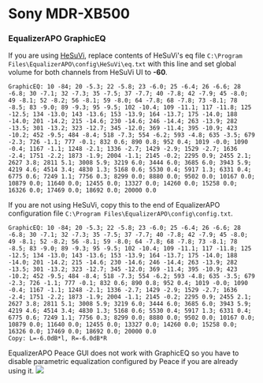 # Sony MDR-XB500
### EqualizerAPO GraphicEQ
If you are using [HeSuVi](https://sourceforge.net/projects/hesuvi/), replace contents of HeSuVi's eq file `C:\Program Files\EqualizerAPO\config\HeSuVi\eq.txt` with this line and set global volume for both channels from HeSuVi UI to **-60**.
```
GraphicEQ: 10 -84; 20 -5.3; 22 -5.8; 23 -6.0; 25 -6.4; 26 -6.6; 28 -6.8; 30 -7.1; 32 -7.3; 35 -7.5; 37 -7.7; 40 -7.8; 42 -7.9; 45 -8.0; 49 -8.1; 52 -8.2; 56 -8.1; 59 -8.0; 64 -7.8; 68 -7.8; 73 -8.1; 78 -8.5; 83 -9.0; 89 -9.3; 95 -9.5; 102 -10.4; 109 -11.1; 117 -11.8; 125 -12.5; 134 -13.0; 143 -13.6; 153 -13.9; 164 -13.7; 175 -14.0; 188 -14.0; 201 -14.2; 215 -14.6; 230 -14.6; 246 -14.4; 263 -13.9; 282 -13.5; 301 -13.2; 323 -12.7; 345 -12.0; 369 -11.4; 395 -10.9; 423 -10.2; 452 -9.5; 484 -8.4; 518 -7.3; 554 -6.2; 593 -4.8; 635 -3.5; 679 -2.3; 726 -1.1; 777 -0.1; 832 0.6; 890 0.8; 952 0.4; 1019 -0.0; 1090 -0.4; 1167 -1.1; 1248 -2.1; 1336 -2.7; 1429 -2.9; 1529 -2.7; 1636 -2.4; 1751 -2.2; 1873 -1.9; 2004 -1.1; 2145 -0.2; 2295 0.9; 2455 2.1; 2627 3.8; 2811 5.1; 3008 5.9; 3219 6.0; 3444 6.0; 3685 6.0; 3943 5.9; 4219 4.6; 4514 3.4; 4830 1.3; 5168 0.6; 5530 0.4; 5917 1.3; 6331 0.4; 6775 0.6; 7249 1.1; 7756 0.3; 8299 0.0; 8880 0.0; 9502 0.0; 10167 0.0; 10879 0.0; 11640 0.0; 12455 0.0; 13327 0.0; 14260 0.0; 15258 0.0; 16326 0.0; 17469 0.0; 18692 0.0; 20000 0.0
```
If you are not using HeSuVi, copy this to the end of EqualizerAPO configuration file `C:\Program Files\EqualizerAPO\config\config.txt`.
```
GraphicEQ: 10 -84; 20 -5.3; 22 -5.8; 23 -6.0; 25 -6.4; 26 -6.6; 28 -6.8; 30 -7.1; 32 -7.3; 35 -7.5; 37 -7.7; 40 -7.8; 42 -7.9; 45 -8.0; 49 -8.1; 52 -8.2; 56 -8.1; 59 -8.0; 64 -7.8; 68 -7.8; 73 -8.1; 78 -8.5; 83 -9.0; 89 -9.3; 95 -9.5; 102 -10.4; 109 -11.1; 117 -11.8; 125 -12.5; 134 -13.0; 143 -13.6; 153 -13.9; 164 -13.7; 175 -14.0; 188 -14.0; 201 -14.2; 215 -14.6; 230 -14.6; 246 -14.4; 263 -13.9; 282 -13.5; 301 -13.2; 323 -12.7; 345 -12.0; 369 -11.4; 395 -10.9; 423 -10.2; 452 -9.5; 484 -8.4; 518 -7.3; 554 -6.2; 593 -4.8; 635 -3.5; 679 -2.3; 726 -1.1; 777 -0.1; 832 0.6; 890 0.8; 952 0.4; 1019 -0.0; 1090 -0.4; 1167 -1.1; 1248 -2.1; 1336 -2.7; 1429 -2.9; 1529 -2.7; 1636 -2.4; 1751 -2.2; 1873 -1.9; 2004 -1.1; 2145 -0.2; 2295 0.9; 2455 2.1; 2627 3.8; 2811 5.1; 3008 5.9; 3219 6.0; 3444 6.0; 3685 6.0; 3943 5.9; 4219 4.6; 4514 3.4; 4830 1.3; 5168 0.6; 5530 0.4; 5917 1.3; 6331 0.4; 6775 0.6; 7249 1.1; 7756 0.3; 8299 0.0; 8880 0.0; 9502 0.0; 10167 0.0; 10879 0.0; 11640 0.0; 12455 0.0; 13327 0.0; 14260 0.0; 15258 0.0; 16326 0.0; 17469 0.0; 18692 0.0; 20000 0.0
Copy: L=-6.0dB*l, R=-6.0dB*R
```
EqualizerAPO Peace GUI does not work with GraphicEQ so you have to disable parametric equalization configured by Peace if you are already using it.
![](https://raw.githubusercontent.com/jaakkopasanen/AutoEq/master/results/Headphone.com/innerfidelity/onear/Sony%20MDR-XB500/Sony%20MDR-XB500.png)
